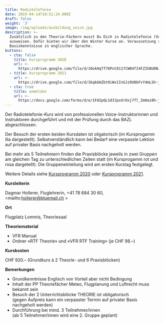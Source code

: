 ```yaml
---
title: Radiotelefonie
date: 2019-04-14T10:51:24.000Z
draft: false
weight: '3'
image: /img/uploads/ausbildung_voice.jpg
description: >-
  Zusätzlich zu den Theorie-Fächern musst Du Dich in Radiotelefonie (Voice)
  ausweisen. Dafür bieten wir über den Winter Kurse an. Voraussetzung sind
  Basiskenntnisse in englischer Sprache.
buttons:
  - cta: false
    title: kursprogramm 2020
    url: >-
      https://drive.google.com/file/d/10okHqTf76PnC0117CW04TI4FZIhBU0NJ/view?usp=sharing
  - title: kursprogramm 2021
    url: >-
      https://drive.google.com/file/d/1bqk6AZbt0iWx1InGJz9U8bFvY4mLSh-j/view?usp=sharing
  - cta: true
    title: anmelden
    url: >-
      https://docs.google.com/forms/d/e/1FAIpQLSd3JpxXrOxj7fl_Zm0az8h-jQsAsB1TOEE2-HsOPYoi29qRUw/viewform
---
```

Der Radiotelefonie-Kurs wird von professionellen Voice-Instruktorinnen und Instruktoren durchgeführt und mit der Prüfung durch das BAZL abgeschlossen. 

Der Besuch der ersten beiden Kursdaten ist oligatorisch (im Kursprogamm lila dargestellt). Selbstverständlich kann bei Bedarf eine verpasste Lektion auf privater Basis nachgeholt werden.

Bei mehr als 5 Teilnehmern finden die Praxisblöcke jeweils in zwei Gruppen am gleichen Tag zu unterschiedlichen Zeiten statt (im Kursprogamm rot und rosa dargetellt). Die Gruppeneinteilung wird am ersten Kurstag festgelegt.

Weitere Details siehe [Kursprogramm 2020](https://drive.google.com/file/d/10okHqTf76PnC0117CW04TI4FZIhBU0NJ/view?usp=sharing) oder [Kursprogramm 2021](https://drive.google.com/file/d/1bqk6AZbt0iWx1InGJz9U8bFvY4mLSh-j/view?usp=sharing).

**Kursleiterin**

Dagmar Hollerer, Fluglehrerin, +41 78 684 30 60, <mailto:hollerer@bluemail.ch >

**Ort**

Flugplatz Lommis, Theoriesaal 

**Theoriematerial**

* VFR Manual
* Ordner «RTF Theorie» und «VFR RTF Training» (je CHF 98.–) 

**Kurskosten**

CHF 920.– (Grundkurs à 2 Theorie- und 6 Praxisblöcken) 

**Bemerkungen**

* Grundkenntnisse Englisch von Vorteil aber nicht Bedingung
* Inhalt der PP Theoriefächer Meteo, Flugplanung und Luftrecht muss bekannt sein
* Besuch der 2 Unterrichtsblöcke THEORIE ist obligatorisch \
  (gegen Aufpreis kann ein verpasster Termin auf privater Basis nachgeholt werden)
* Durchführung bei mind. 3 Teilnehmer/innen \
  (ab 5 Teilnehmer/innen wird eine 2. Gruppe geplant)
